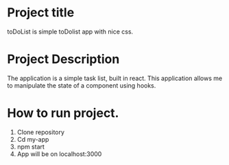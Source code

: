 # Project title
toDoList is simple toDolist app with nice css. 

# Project Description
The application is a simple task list, built in react. This application allows me to manipulate the state of a component using hooks.

# How to run project. 
1. Clone repository
2. Cd my-app 
3. npm start
4. App will be on localhost:3000


